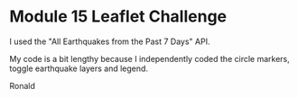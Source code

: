 # Module 15 Leaflet Challenge

I used the "All Earthquakes from the Past 7 Days" API.

My code is a bit lengthy because I independently coded the circle markers, toggle earthquake layers and legend. 

Ronald
